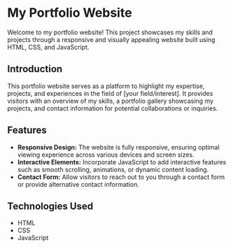 # My Portfolio Website

Welcome to my portfolio website! This project showcases my skills and projects through a responsive and visually appealing website built using HTML, CSS, and JavaScript.

## Introduction
This portfolio website serves as a platform to highlight my expertise, projects, and experiences in the field of [your field/interest]. It provides visitors with an overview of my skills, a portfolio gallery showcasing my projects, and contact information for potential collaborations or inquiries.

## Features
- **Responsive Design:** The website is fully responsive, ensuring optimal viewing experience across various devices and screen sizes.
- **Interactive Elements:** Incorporate JavaScript to add interactive features such as smooth scrolling, animations, or dynamic content loading.
- **Contact Form:** Allow visitors to reach out to you through a contact form or provide alternative contact information.

## Technologies Used
- HTML
- CSS
- JavaScript

